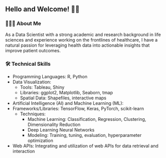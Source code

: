 ## Hello and Welcome! 👋🏼

### 👨🏻‍💻 About Me
As a Data Scientist with a strong academic and research background in life sciences and experience working on the frontlines of healthcare, I have a natural passion for leveraging health data into actionable insights that improve patient outcomes. 

### 🛠️ Technical Skills
* Programming Languages: R, Python
* Data Visualization:
  * Tools: Tableau, Shiny
  * Libraries: ggplot2, Matplotlib, Seaborn, tmap
  * Spatial Data: Shapefiles, interactive maps
* Artificial Intelligence (AI) and Machine Learning (ML):
* Frameworks/Libraries: TensorFlow, Keras, PyTorch, scikit-learn
  * Techniques:
    * Machine Learning: Classification, Regression, Clustering, Dimensionality Reduction
    * Deep Learning Neural Networks
    * Modeling: Training, tuning, evaluation, hyperparameter optimization
* Web APIs: Integrating and utilization of web APIs for data retrieval and interaction
